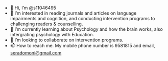 - 👋 Hi, I’m @s11046495
- 👀 I’m interested in reading journals and articles on language impairments and cognition, and conducting intervention programs to challenging readers & counselling.
- 🌱 I’m currently learning about Psychology and how the brain works, also intergrating psychology with Education.
- 💞️ I’m looking to collaborate on intervention programs.
- 📫 How to reach me. My mobile phone number is 9581815 and email, seradomoni@gmail.com

<!---
s11046495/s11046495 is a ✨ special ✨ repository because its `README.md` (this file) appears on your GitHub profile.
You can click the Preview link to take a look at your changes.
--->
